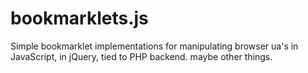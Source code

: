 # bookmarklets.js
Simple bookmarklet implementations for manipulating browser ua's in JavaScript, in jQuery, tied to PHP backend. maybe other things. 
